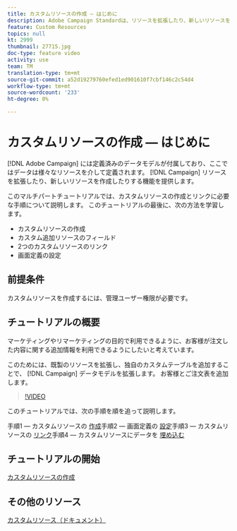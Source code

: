 ```yaml
---
title: カスタムリソースの作成 — はじめに
description: Adobe Campaign Standardは、リソースを拡張したり、新しいリソースを作成したりする機能を提供しています。 このマルチパートチュートリアルでは、カスタムリソースの作成とリンクに必要な手順について説明します。
feature: Custom Resources
topics: null
kt: 2999
thumbnail: 27715.jpg
doc-type: feature video
activity: use
team: TM
translation-type: tm+mt
source-git-commit: a52d19279760efed1ed901610f7cbf146c2c54d4
workflow-type: tm+mt
source-wordcount: '233'
ht-degree: 0%

---
```



# カスタムリソースの&#x200B;作成 — はじめに

[!DNL Adobe Campaign] には定義済みのデータモデルが付属しており、ここではデータは様々なリソースを介して定義されます。 [!DNL Campaign] リソースを拡張したり、新しいリソースを作成したりする機能を提供します。

このマルチパートチュートリアルでは、カスタムリソースの作成とリンクに必要な手順について説明します。 このチュートリアルの最後に、次の方法を学習します。

* カスタムリソースの作成
* カスタム追加リソースのフィールド
* 2つのカスタムリソースのリンク
* 画面定義の設定

## 前提条件

カスタムリソースを作成するには、管理ユーザー権限が必要です。

## チュートリアルの概要

マーケティングやリマーケティングの目的で利用できるように、お客様が注文した内容に関する追加情報を利用できるようにしたいと考えています。

このためには、既製のリソースを拡張し、独自のカスタムテーブルを追加することで、 [!DNL Campaign] データモデルを拡張します。 お客様とご注文表を追加します。

>[!VIDEO](https://video.tv.adobe.com/v/27715?quality=9)

このチュートリアルでは、次の手順を順を追って説明します。

手順1 — カスタムリソースの [作成](./creating-a-custom-resource)手順2 — 画面定義の [設定](./configuring-a-screen-definition-for-a-custom-resource.md)手順3 — カスタムリソースの [リンク](./linking-custom-resources.md)手順4 — カスタムリソースにデータを [埋め込む](./populate-custom-resources-with-data.md)

## チュートリアルの開始

[カスタムリソースの作成](./create-a-custom-resource)

## その他のリソース

[カスタムリソース（ドキュメント）](https://experienceleague.adobe.com/docs/campaign-standard/using/working-with-apis/global-concepts/custom-resources.html)
